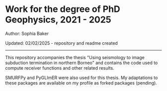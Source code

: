 # Work for the degree of PhD Geophysics, 2021 - 2025

Author: Sophia Baker

Updated: 02/02/2025 - repository and readme created

_______

This repository accompanies the thesis "Using seismology to image subduction termination in northern Borneo" and contains the code used to compute receiver functions and other related results.

SMURFPy and PyGLImER were also used for this thesis. My adaptations to these packages are available on my profile as forked packages (pending).
